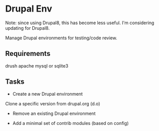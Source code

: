 Drupal Env
==========

Note: since using Drupal8, this has become less useful. 
      I'm considering updating for Drupal8.
      
Manage Drupal environments for testing/code review.


Requirements
------------

drush
apache
mysql or sqlite3


Tasks
-----

- Create a new Drupal environment

Clone a specific version from drupal.org (d.o)

- Remove an existing Drupal environment



- Add a minimal set of contrib modules (based on config)


